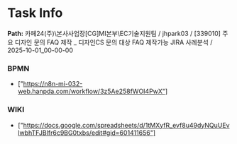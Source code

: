 # Task Info

**Path:** 카페24(주)\본사사업장\[CG]MI본부\EC기술지원팀 / jhpark03 / [339010] 주요 디자인 문의 FAQ 제작 _ 디자인CS 문의 대상 FAQ 제작가능 JIRA 사례분석 / 2025-10-01_00-00-00

### BPMN
- ["https://n8n-mi-032-web.hanpda.com/workflow/3z5Ae258fWOI4PwX"]

### WIKI
- ["https://docs.google.com/spreadsheets/d/1tMXyfR_evf8u49dyNQuUEvlwbhTFJBIfr6c9BG0txbs/edit#gid=601411656"]

